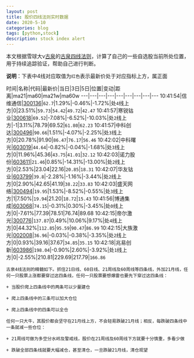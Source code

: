 ```yaml
---
layout: post
title: 股价四线法则实时数据
date: 2020-5-10
categories: blog
tags: [python,stock]
description: stock index alert
---
```



本文根据雪球大v[古泉](https://xueqiu.com/u/7148646888)的[古泉四线法则](https://xueqiu.com/7148646888/130498192)，计算了自己的一些自选股当前所处位置，用于持续追踪验证，帮助自己进行判断。

**说明**：下表中4线对应取值为`红色`表示最新价处于对应指标上方，属正面

时间|名称|代码|最新价|当日|3日|5日|位置|变动|距离|ma21|ma60|ma21w|ma60w
---|---|---|---|---|---|---|---|---
10:41:54|信维通信|[300136](https://xueqiu.com/S/SZ300136)|`62.7`|1.29%|-0.46%|-1.72%|处`4`线上方|0|23.51%|`59.73`|`54.42`|`49.72`|`42.47`
10:41:57|寒锐钴业|[300618](https://xueqiu.com/S/SZ300618)|`69.52`|-7.08%|-6.52%|-10.03%|处`2`线上方|-1|3.11%|78.79|69.52|`61.80`|`62.23`
10:41:57|中科创达|[300496](https://xueqiu.com/S/SZ300496)|`90.66`|1.51%|-4.07%|-2.25%|处`3`线上方|0|20.78%|91.90|`86.47`|`76.17`|`56.46`
10:42:02|中科曙光|[603019](https://xueqiu.com/S/SH603019)|`44.64`|-0.82%|-0.04%|-1.68%|处`3`线上方|0|11.96%|45.36|`43.75`|`41.01`|`32.12`
10:42:03|诺力股份|[603611](https://xueqiu.com/S/SH603611)|`21.46`|0.85%|-14.31%|-13.00%|处`2`线上方|0|2.53%|23.04|22.16|`20.85`|`18.31`
10:42:07|华友钴业|[603799](https://xueqiu.com/S/SH603799)|`39.8`|-2.28%|-1.16%|-3.44%|处`2`线上方|0|2.90%|42.65|41.19|`38.22`|`33.83`
10:42:03|盛天网络|[300494](https://xueqiu.com/S/SZ300494)|`19.95`|1.53%|-8.52%|-0.55%|处`3`线上方|1|7.50%|`19.94`|21.20|`18.72`|`15.43`
10:41:56|博通集成|[603068](https://xueqiu.com/S/SH603068)|`74.15`|-0.31%|0.30%|-3.45%|处`0`线上方|0|-7.61%|77.39|78.51|76.74|89.68
10:42:15|帝尔激光|[300776](https://xueqiu.com/S/SZ300776)|`137.87`|0.49%|10.06%|9.17%|处`4`线上方|0|44.32%|`112.85`|`95.59`|`90.47`|`86.99`
10:42:15|大族激光|[002008](https://xueqiu.com/S/SZ002008)|`36.96`|-0.03%|-0.38%|-3.35%|处`2`线上方|0|0.93%|39.16|37.67|`34.85`|`35.15`
10:42:18|兆易创新|[603986](https://xueqiu.com/S/SH603986)|`198.04`|-0.90%|2.60%|-3.92%|处`1`线上方|0|-2.55%|210.81|229.69|217.79|`166.86`

```
古泉4线法则的精髓如下。抓住21日线、60日线、21周线及60周线等四条线，外加21月线，任何一只股票上涨都要穿过这四条线，任何一只股票要想爆雷也要先下穿过这四条线：

+ 当股价爬上四条线中的两条可以少量建仓

+ 爬上四条线中的三条可以加大仓位

+ 爬上四条线中的四条可以全仓

任何一只大牛，其股价都会坚守在21月线上方，不会轻易跌破21月线；相反，每跌破四条线中一条就减一些仓位：

+ 21周线可做为多空分水岭及警戒线，股价在21周线及60周线下方就要十分慎重，多看少做

+ 跌破全部四条线就要大幅减仓，甚至清仓，一旦跌破21月线，清仓观望
```